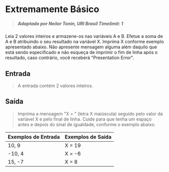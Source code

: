 # Extremamente Básico

> ##### Adaptado por Neilor Tonin, URI Brasil Timelimit: 1

Leia 2 valores inteiros e armazene-os nas variáveis A e B. Efetue a soma de A e B atribuindo o seu resultado na variável X. Imprima X conforme exemplo apresentado abaixo. Não apresente mensagem alguma além daquilo que está sendo especificado e não esqueça de imprimir o fim de linha após o resultado, caso contrário, você receberá "Presentation Error".

## Entrada

> A entrada contém 2 valores inteiros.

## Saída

> Imprima a mensagem "X = " (letra X maiúscula) seguido pelo valor da variável X e pelo final de linha. Cuide para que tenha um espaço antes e depois do sinal de igualdade, conforme o exemplo abaixo.

Exemplos de Entrada | Exemplos de Saída
--------------------|------------------
10, 9                | X = 19
-10, 4               | X = -6
15, -7               | X = 8